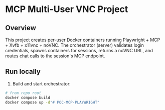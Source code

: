 # MCP Multi-User VNC Project


## Overview
This project creates per-user Docker containers running Playwright + MCP + Xvfb + x11vnc + noVNC. The orchestrator (server) validates login credentials, spawns containers for sessions, returns a noVNC URL, and routes chat calls to the session's MCP endpoint.


## Run locally
1. Build and start orchestrator:


```bash
# from repo root
docker compose build
docker compose up -d"# POC-MCP-PLAYWRIGHT" 
